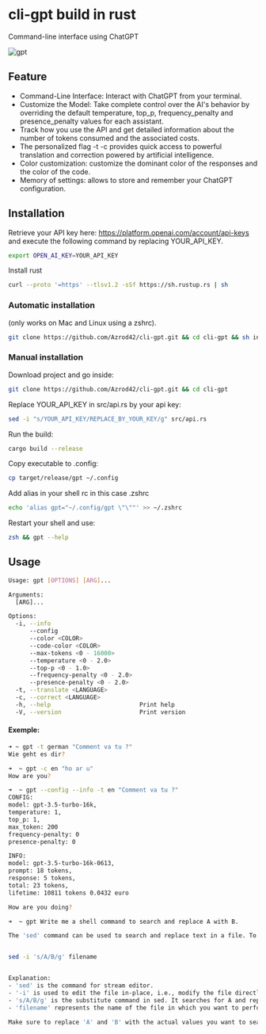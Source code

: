 # cli-gpt build in rust

Command-line interface using ChatGPT

![gpt](https://i.postimg.cc/L4NXhDNh/Selection-008.png)

## Feature

- Command-Line Interface: Interact with ChatGPT from your terminal.
- Customize the Model: Take complete control over the AI's behavior by overriding the default temperature, top_p, frequency_penalty and presence_penalty values for each assistant.
- Track how you use the API and get detailed information about the number of tokens consumed and the associated costs.
- The personalized flag -t -c provides quick access to powerful translation and correction powered by artificial intelligence.
- Color customization: customize the dominant color of the responses and the color of the code.
- Memory of settings: allows to store and remember your ChatGPT configuration.

## Installation

Retrieve your API key here: https://platform.openai.com/account/api-keys and execute the following command by replacing YOUR_API_KEY.

```bash
export OPEN_AI_KEY=YOUR_API_KEY
```

Install rust
```bash
curl --proto '=https' --tlsv1.2 -sSf https://sh.rustup.rs | sh
```

### Automatic installation

(only works on Mac and Linux using a zshrc).

```bash
git clone https://github.com/Azrod42/cli-gpt.git && cd cli-gpt && sh install.sh
```

### Manual installation

Download project and go inside:

```bash
git clone https://github.com/Azrod42/cli-gpt.git && cd cli-gpt
```

Replace YOUR_API_KEY in src/api.rs by your api key:

```bash
sed -i "s/YOUR_API_KEY/REPLACE_BY_YOUR_KEY/g" src/api.rs
```

Run the build:

```bash
cargo build --release
```

Copy executable to .config:

```bash
cp target/release/gpt ~/.config
```

Add alias in your shell rc in this case .zshrc

```bash
echo 'alias gpt="~/.config/gpt \"\""' >> ~/.zshrc
```

Restart your shell and use:

```bash
zsh && gpt --help
```

## Usage

```bash
Usage: gpt [OPTIONS] [ARG]...

Arguments:
  [ARG]...

Options:
  -i, --info
      --config
      --color <COLOR>
      --code-color <COLOR>
      --max-tokens <0 - 16000>
      --temperature <0 - 2.0>
      --top-p <0 - 1.0>
      --frequency-penalty <0 - 2.0>
      --presence-penalty <0 - 2.0>
  -t, --translate <LANGUAGE>
  -c, --correct <LANGUAGE>
  -h, --help                         Print help
  -V, --version                      Print version
```

#### Exemple:

```bash
➜ ~ gpt -t german "Comment va tu ?"
Wie geht es dir?
```

```bash
➜  ~ gpt -c en "ho ar u"
How are you?
```

```bash
➜  ~ gpt --config --info -t en "Comment va tu ?"
CONFIG:
model: gpt-3.5-turbo-16k,
temperature: 1,
top_p: 1,
max_token: 200
frequency-penalty: 0
presence-penalty: 0

INFO:
model: gpt-3.5-turbo-16k-0613,
prompt: 18 tokens,
response: 5 tokens,
total: 23 tokens,
lifetime: 10811 tokens 0.0432 euro

How are you doing?

```

```bash
➜  ~ gpt Write me a shell command to search and replace A with B.

The 'sed' command can be used to search and replace text in a file. To replace A with B, you can use the following shell command:


sed -i 's/A/B/g' filename


Explanation:
- 'sed' is the command for stream editor.
- '-i' is used to edit the file in-place, i.e., modify the file directly.
- 's/A/B/g' is the substitute command in sed. It searches for A and replaces it with B. The 'g' flag is used to replace all occurrences within each line.
- 'filename' represents the name of the file in which you want to perform the search and replace operation. Replace 'filename' with the actual name of your file.

Make sure to replace 'A' and 'B' with the actual values you want to search and replace.

```
